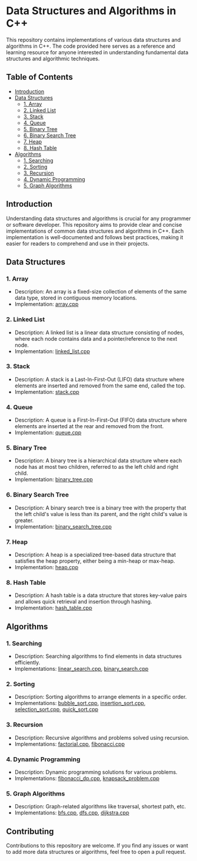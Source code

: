 # Data Structures and Algorithms in C++

This repository contains implementations of various data structures and algorithms in C++. The code provided here serves as a reference and learning resource for anyone interested in understanding fundamental data structures and algorithmic techniques.

## Table of Contents

- [Introduction](#introduction)
- [Data Structures](#data-structures)
  - [1. Array](#array)
  - [2. Linked List](#linked-list)
  - [3. Stack](#stack)
  - [4. Queue](#queue)
  - [5. Binary Tree](#binary-tree)
  - [6. Binary Search Tree](#binary-search-tree)
  - [7. Heap](#heap)
  - [8. Hash Table](#hash-table)
- [Algorithms](#Algorithms)
  - [1. Searching](#searching)
  - [2. Sorting](Algorithms/Sorting)
  - [3. Recursion](#recursion)
  - [4. Dynamic Programming](#dynamic-programming)
  - [5. Graph Algorithms](#graph-algorithms)

## Introduction

Understanding data structures and algorithms is crucial for any programmer or software developer. This repository aims to provide clear and concise implementations of common data structures and algorithms in C++. Each implementation is well-documented and follows best practices, making it easier for readers to comprehend and use in their projects.

## Data Structures

### 1. Array

- Description: An array is a fixed-size collection of elements of the same data type, stored in contiguous memory locations.
- Implementation: [array.cpp](data_structures/array.cpp)

### 2. Linked List

- Description: A linked list is a linear data structure consisting of nodes, where each node contains data and a pointer/reference to the next node.
- Implementation: [linked_list.cpp](data_structures/linked_list.cpp)

### 3. Stack

- Description: A stack is a Last-In-First-Out (LIFO) data structure where elements are inserted and removed from the same end, called the top.
- Implementation: [stack.cpp](data_structures/stack.cpp)

### 4. Queue

- Description: A queue is a First-In-First-Out (FIFO) data structure where elements are inserted at the rear and removed from the front.
- Implementation: [queue.cpp](data_structures/queue.cpp)

### 5. Binary Tree

- Description: A binary tree is a hierarchical data structure where each node has at most two children, referred to as the left child and right child.
- Implementation: [binary_tree.cpp](data_structures/binary_tree.cpp)

### 6. Binary Search Tree

- Description: A binary search tree is a binary tree with the property that the left child's value is less than its parent, and the right child's value is greater.
- Implementation: [binary_search_tree.cpp](data_structures/binary_search_tree.cpp)

### 7. Heap

- Description: A heap is a specialized tree-based data structure that satisfies the heap property, either being a min-heap or max-heap.
- Implementation: [heap.cpp](data_structures/heap.cpp)

### 8. Hash Table

- Description: A hash table is a data structure that stores key-value pairs and allows quick retrieval and insertion through hashing.
- Implementation: [hash_table.cpp](data_structures/hash_table.cpp)

## Algorithms

### 1. Searching

- Description: Searching algorithms to find elements in data structures efficiently.
- Implementations: [linear_search.cpp](algorithms/searching/linear_search.cpp), [binary_search.cpp](algorithms/searching/binary_search.cpp)

### 2. Sorting

- Description: Sorting algorithms to arrange elements in a specific order.
- Implementations: [bubble_sort.cpp](Algorithms/Sorting/1.1_Bubble_sort.cpp), [insertion_sort.cpp](Algorithms/Sorting/2.1_Insertion_sort.cpp), [selection_sort.cpp](Algorithms/Sorting/3.1_Selection_sort.cpp), [quick_sort.cpp](Algorithms/Sorting/4.1_Quick_sort.cpp)

### 3. Recursion

- Description: Recursive algorithms and problems solved using recursion.
- Implementations: [factorial.cpp](algorithms/recursion/factorial.cpp), [fibonacci.cpp](algorithms/recursion/fibonacci.cpp)

### 4. Dynamic Programming

- Description: Dynamic programming solutions for various problems.
- Implementations: [fibonacci_dp.cpp](algorithms/dynamic_programming/fibonacci_dp.cpp), [knapsack_problem.cpp](algorithms/dynamic_programming/knapsack_problem.cpp)

### 5. Graph Algorithms

- Description: Graph-related algorithms like traversal, shortest path, etc.
- Implementations: [bfs.cpp](algorithms/graph_algorithms/bfs.cpp), [dfs.cpp](algorithms/graph_algorithms/dfs.cpp), [dijkstra.cpp](algorithms/graph_algorithms/dijkstra.cpp)

## Contributing

Contributions to this repository are welcome. If you find any issues or want to add more data structures or algorithms, feel free to open a pull request.
